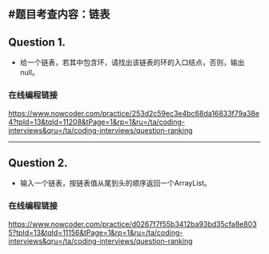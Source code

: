 #题目考查内容：链表
---
## Question 1.
- 给一个链表，若其中包含环，请找出该链表的环的入口结点，否则，输出null。
### 在线编程链接
https://www.nowcoder.com/practice/253d2c59ec3e4bc68da16833f79a38e4?tpId=13&tqId=11208&tPage=1&rp=1&ru=/ta/coding-interviews&qru=/ta/coding-interviews/question-ranking

---
## Question 2.
- 输入一个链表，按链表值从尾到头的顺序返回一个ArrayList。
### 在线编程链接
https://www.nowcoder.com/practice/d0267f7f55b3412ba93bd35cfa8e8035?tpId=13&tqId=11156&tPage=1&rp=1&ru=/ta/coding-interviews&qru=/ta/coding-interviews/question-ranking

